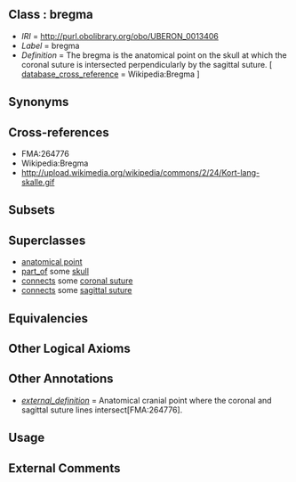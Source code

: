 
## Class : bregma

 * *IRI* = http://purl.obolibrary.org/obo/UBERON_0013406
 * *Label* = bregma
 * *Definition* = The bregma is the anatomical point on the skull at which the coronal suture is intersected perpendicularly by the sagittal suture. [ [database_cross_reference](../../ef/oboInOwl#hasDbXref.md) = Wikipedia:Bregma ]

## Synonyms


## Cross-references

 * FMA:264776
 * Wikipedia:Bregma
 * http://upload.wikimedia.org/wikipedia/commons/2/24/Kort-lang-skalle.gif

## Subsets


## Superclasses

 * [anatomical point](../../UBERON/83/UBERON_0006983.md)
 * [part_of](../../BFO/50/BFO_0000050.md) some [skull](../../UBERON/29/UBERON_0003129.md)
 * [connects](../../ts/core#connects.md) some [coronal suture](../../UBERON/89/UBERON_0002489.md)
 * [connects](../../ts/core#connects.md) some [sagittal suture](../../UBERON/92/UBERON_0002492.md)

## Equivalencies


## Other Logical Axioms


## Other Annotations

 * *[external_definition](../../UBPROP/01/UBPROP_0000001.md)* = Anatomical cranial point  where the coronal and sagittal suture lines intersect[FMA:264776].

## Usage


## External Comments

